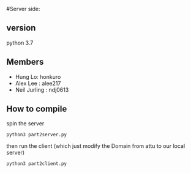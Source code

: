 #Server side:
## version
python 3.7
## Members
- Hung Lo: honkuro
- Alex Lee : alee217
- Neil Jurling : ndj0613
## How to compile
spin the server
```
python3 part2server.py
```
then run the client (which just modify the Domain from attu to our local server)
```
python3 part2client.py
```
